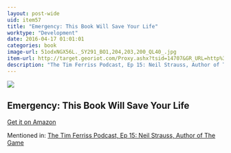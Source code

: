```yaml
---
layout: post-wide
uid: item57
title: "Emergency: This Book Will Save Your Life"
worktype: "Development"
date: 2016-04-17 01:01:01
categories: book
image-url: 51odxNGX56L._SY291_BO1,204,203,200_QL40_.jpg
item-url: http://target.georiot.com/Proxy.ashx?tsid=14707&GR_URL=http%3A%2F%2Fwww.amazon.com%2FEmergency-This-Book-Will-Save%2Fdp%2F0060898771%2F
description: "The Tim Ferriss Podcast, Ep 15: Neil Strauss, Author of The Game"
---
```

<a href="http://target.georiot.com/Proxy.ashx?tsid=14707&GR_URL=http%3A%2F%2Fwww.amazon.com%2FEmergency-This-Book-Will-Save%2Fdp%2F0060898771%2F" target="blank"><img src="../../../../img/thumbs/51odxNGX56L._SY291_BO1,204,203,200_QL40_.jpg" class="prod-img"></a>
<h2>Emergency: This Book Will Save Your Life</h2>
<p><a href="http://target.georiot.com/Proxy.ashx?tsid=14707&GR_URL=http%3A%2F%2Fwww.amazon.com%2FEmergency-This-Book-Will-Save%2Fdp%2F0060898771%2F" target="blank">Get it on Amazon</a><p>
<p>Mentioned in: <a href="http://fourhourworkweek.com/2014/06/24/neil-strauss/comment-page-2/" target="blank">The Tim Ferriss Podcast, Ep 15: Neil Strauss, Author of The Game</a></p>
